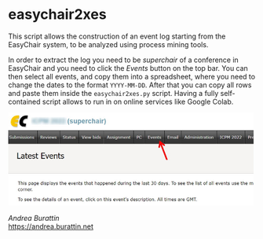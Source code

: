# easychair2xes

This script allows the construction of an event log starting from the EasyChair system, to be analyzed using process mining tools.

In order to extract the log you need to be *superchair* of a conference in EasyChair and you need to click the *Events* button on the top bar. You can then select all events, and copy them into a spreadsheet, where you need to change the dates to the format `YYYY-MM-DD`. After that you can copy all rows and paste them inside the `easychair2xes.py` script. Having a fully self-contained script allows to run in on online services like Google Colab.

<img width="500" src="https://raw.githubusercontent.com/delas/easychair2xes/main/screenshot.jpg" />


*Andrea Burattin*  
https://andrea.burattin.net
